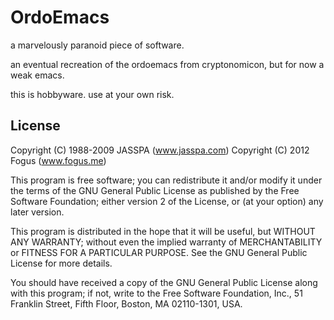 OrdoEmacs
=========

a marvelously paranoid piece of software.

an eventual recreation of the ordoemacs from cryptonomicon, but for now a weak emacs.

this is hobbyware. use at your own risk.

License
-------

Copyright (C) 1988-2009 JASSPA (www.jasspa.com)
Copyright (C) 2012 Fogus (www.fogus.me)

This program is free software; you can redistribute it and/or
modify it under the terms of the GNU General Public License
as published by the Free Software Foundation; either version 2
of the License, or (at your option) any later version.

This program is distributed in the hope that it will be useful,
but WITHOUT ANY WARRANTY; without even the implied warranty of
MERCHANTABILITY or FITNESS FOR A PARTICULAR PURPOSE.  See the
GNU General Public License for more details.

You should have received a copy of the GNU General Public License
along with this program; if not, write to the Free Software
Foundation, Inc., 51 Franklin Street, Fifth Floor, Boston, MA  02110-1301, USA.

